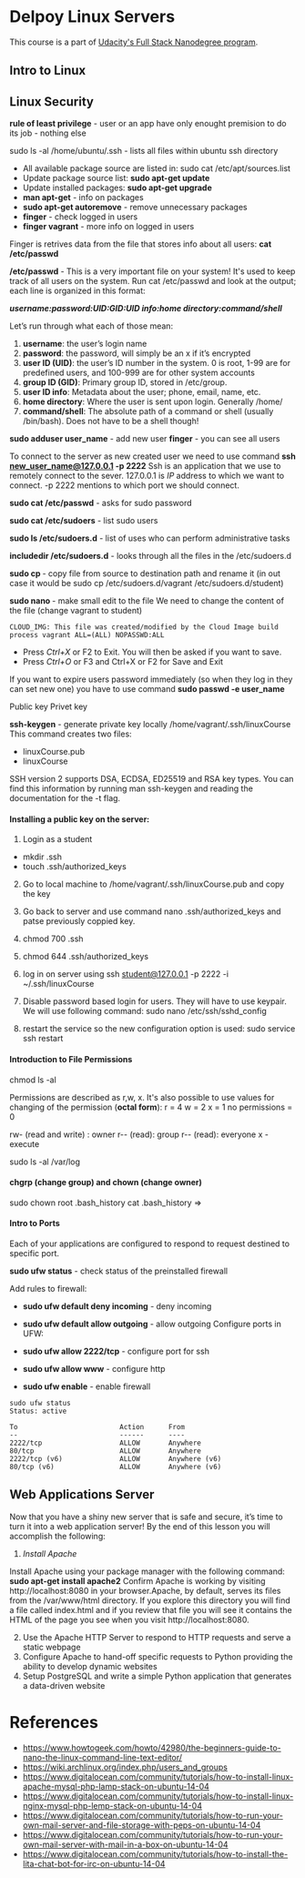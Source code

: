 # Delpoy Linux Servers

This course is a part of [Udacity's Full Stack Nanodegree program](https://www.udacity.com/nanodegree).

## Intro to Linux



## Linux Security

__rule of least privilege__ - user or an app have only enought premision to do its job - nothing else

sudo ls -al /home/ubuntu/.ssh - lists all files within ubuntu ssh directory

- All available package source are listed in: sudo cat /etc/apt/sources.list
- Update package source list: __sudo apt-get update__
- Update installed packages: __sudo apt-get upgrade__
- __man apt-get__ - info on packages
- __sudo apt-get autoremove__ - remove unnecessary packages
- __finger__ - check logged in users
- __finger vagrant__ - more info on logged in users

Finger is retrives data from the file that stores info about all users: __cat /etc/passwd__

__/etc/passwd__ - This is a very important file on your system! It's used to keep track of all users on the system. Run cat /etc/passwd and look at the output; each line is organized in this format:

__<em>username:password:UID:GID:UID info:home directory:command/shell</em>__

Let’s run through what each of those mean:

1. __username__: the user’s login name
2. __password__: the password, will simply be an x if it’s encrypted
3. __user ID (UID)__: the user’s ID number in the system. 0 is root, 1-99 are for predefined users, and 100-999 are for other system accounts
4. __group ID (GID)__: Primary group ID, stored in /etc/group.
5. __user ID info__: Metadata about the user; phone, email, name, etc.
6. __home directory__: Where the user is sent upon login. Generally /home/
7. __command/shell__: The absolute path of a command or shell (usually /bin/bash). Does not have to be a shell though!

__sudo adduser user_name__ - add new user
__finger__ - you can see all users

To connect to the server as new created user we need to use command __ssh new_user_name@127.0.0.1 -p 2222__
Ssh is an application that we use to remotely connect to the sever. 127.0.0.1 is <em>IP</em> address to which we want to connect. -p 2222 mentions to which port we should connect.

__sudo cat /etc/passwd__ - asks for sudo password

__sudo cat /etc/sudoers__ - list sudo users

__sudo ls /etc/sudoers.d__ - list of uses who can perform administrative tasks

__includedir /etc/sudoers.d__ - looks through all the files in the /etc/sudoers.d

__sudo cp <source path> <destination path>__ - copy file from source to destination path and rename it
(in out case it would be sudo cp /etc/sudoers.d/vagrant /etc/sudoers.d/student)

__sudo nano <file path>__ - make small edit to the file
We need to change the content of the file (change vagrant to student)
```
CLOUD_IMG: This file was created/modified by the Cloud Image build process vagrant ALL=(ALL) NOPASSWD:ALL
```

- Press <em>Ctrl+X</em> or F2 to Exit. You will then be asked if you want to save.
- Press <em>Ctrl+O</em> or F3 and Ctrl+X or F2 for Save and Exit

If you want to expire users password immediately (so when they log in they can set new one) you have to use command __sudo passwd -e user_name__

Public key
Privet key

__ssh-keygen__ - generate private key locally
/home/vagrant/.ssh/linuxCourse
This command creates two files:
- linuxCourse.pub
- linuxCourse

SSH version 2 supports DSA, ECDSA, ED25519 and RSA key types. You can find this information by running man ssh-keygen and reading the documentation for the -t flag.


#### Installing a public key on the server:
1. Login as a student
  - mkdir .ssh
  - touch .ssh/authorized_keys
2. Go to local machine to /home/vagrant/.ssh/linuxCourse.pub and copy the key
3. Go back to server and use command nano .ssh/authorized_keys and patse previously coppied key.
4. chmod 700 .ssh
5. chmod 644 .ssh/authorized_keys

6. log in on server using ssh student@127.0.0.1 -p 2222 -i ~/.ssh/linuxCourse
7. Disable password based login for users. They will have to use keypair. We will use following command: sudo nano /etc/ssh/sshd_config
8. restart the service so the new configuration option is used: sudo service ssh restart


#### Introduction to File Permissions
chmod
ls -al

Permissions are described as r,w, x.
It's also possible to use values for changing of the permission (__octal form__):
r = 4
w = 2
x = 1
no permissions = 0



rw- (read and write) : owner
r-- (read): group
r-- (read): everyone
x - execute

sudo ls -al /var/log


#### chgrp (change group) and chown (change owner)
sudo chown root .bash_history
cat .bash_history =>


#### Intro to Ports
Each of your applications are configured to respond to request destined to specific port.

__sudo ufw status__ - check status of the preinstalled firewall

Add rules to firewall:
- __sudo ufw default deny incoming__ - deny incoming
- __sudo ufw default allow outgoing__ - allow outgoing
Configure ports in UFW:
- __sudo ufw allow 2222/tcp__ - configure port for ssh
- __sudo ufw allow www__ - configure http

- __sudo ufw enable__ - enable firewall


```
sudo ufw status
Status: active

To                         Action      From
--                         ------      ----
2222/tcp                   ALLOW       Anywhere
80/tcp                     ALLOW       Anywhere
2222/tcp (v6)              ALLOW       Anywhere (v6)
80/tcp (v6)                ALLOW       Anywhere (v6)
```


## Web Applications Server
Now that you have a shiny new server that is safe and secure, it’s time to turn it into a web application server! By the end of this lesson you will accomplish the following:

1. <em>Install Apache</em>

  Install Apache using your package manager with the following command: __sudo apt-get install apache2__ Confirm Apache is working by visiting http://localhost:8080 in your browser.Apache, by default, serves its files from the /var/www/html directory. If you explore this directory you will find a file called index.html and if you review that file you will see it contains the HTML of the page you see when you visit http://localhost:8080.

2. Use the Apache HTTP Server to respond to HTTP requests and serve a static webpage
3. Configure Apache to hand-off specific requests to Python providing the ability to develop dynamic websites
4. Setup PostgreSQL and write a simple Python application that generates a data-driven website

# References
- https://www.howtogeek.com/howto/42980/the-beginners-guide-to-nano-the-linux-command-line-text-editor/
- https://wiki.archlinux.org/index.php/users_and_groups
- https://www.digitalocean.com/community/tutorials/how-to-install-linux-apache-mysql-php-lamp-stack-on-ubuntu-14-04
- https://www.digitalocean.com/community/tutorials/how-to-install-linux-nginx-mysql-php-lemp-stack-on-ubuntu-14-04
- https://www.digitalocean.com/community/tutorials/how-to-run-your-own-mail-server-and-file-storage-with-peps-on-ubuntu-14-04
- https://www.digitalocean.com/community/tutorials/how-to-run-your-own-mail-server-with-mail-in-a-box-on-ubuntu-14-04
- https://www.digitalocean.com/community/tutorials/how-to-install-the-lita-chat-bot-for-irc-on-ubuntu-14-04
